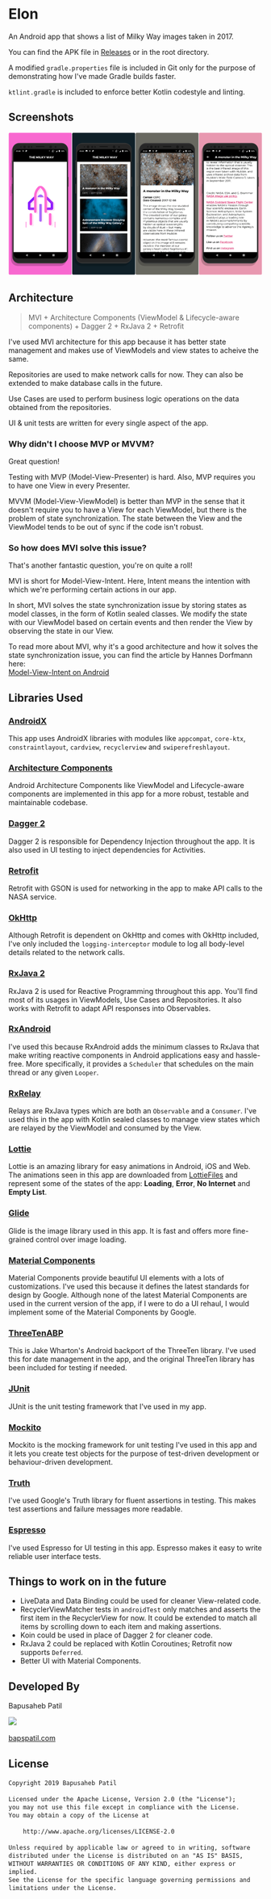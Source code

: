 
# Elon

An Android app that shows a list of Milky Way images taken in 2017.

You can find the APK file in [Releases](https://github.com/bapspatil/Elon/releases) or in the root directory.

A modified `gradle.properties` file is included in Git only for the purpose of demonstrating how I've made Gradle builds faster.

`ktlint.gradle` is included to enforce better Kotlin codestyle and linting.

## Screenshots

<img src="./art/screens_all.png">

## Architecture

> MVI + Architecture Components (ViewModel & Lifecycle-aware components) + Dagger 2 + RxJava 2 + Retrofit

I've used MVI architecture for this app because it has better state management and makes use of ViewModels and view states to acheive the same.

Repositories are used to make network calls for now. They can also be extended to make database calls in the future.

Use Cases are used to perform business logic operations on the data obtained from the repositories.

UI & unit tests are written for every single aspect of the app.

### Why didn't I choose MVP or MVVM?

Great question!

Testing with MVP (Model-View-Presenter) is hard. Also, MVP requires you to have one View in every Presenter.

MVVM (Model-View-ViewModel) is better than MVP in the sense that it doesn't require you to have a View for each ViewModel, but there is the problem of state synchronization. The state between the View and the ViewModel tends to be out of sync if the code isn't robust.

### So how does MVI solve this issue?

That's another fantastic question, you're on quite a roll! 

MVI is short for Model-View-Intent. Here, Intent means the intention with which we're performing certain actions in our app.

In short, MVI solves the state synchronization issue by storing states as model classes, in the form of Kotlin sealed classes. We modify the state with our ViewModel based on certain events and then render the View by observing the state in our View.

To read more about MVI, why it's a good architecture and how it solves the state synchronization issue, you can find the article by Hannes Dorfmann here: <br>
[Model-View-Intent on Android](http://hannesdorfmann.com/android/model-view-intent)

## Libraries Used

### [AndroidX](https://developer.android.com/jetpack/androidx/)

This app uses AndroidX libraries with modules like `appcompat`, `core-ktx`, `constraintlayout`, `cardview`, `recyclerview` and `swiperefreshlayout`.

### [Architecture Components](https://developer.android.com/topic/libraries/architecture)

Android Architecture Components like ViewModel and Lifecycle-aware components are implemented in this app for a more robust, testable and maintainable codebase.

### [Dagger 2](http://dagger.dev)

Dagger 2 is responsible for Dependency Injection throughout the app. It is also used in UI testing to inject dependencies for Activities.

### [Retrofit](https://github.com/square/retrofit)

Retrofit with GSON is used for networking in the app to make API calls to the NASA service.

### [OkHttp](https://square.github.io/okhttp/)

Although Retrofit is dependent on OkHttp and comes with OkHttp included, I've only included the `logging-interceptor` module to log all body-level details related to the network calls.

### [RxJava 2](https://github.com/ReactiveX/RxJava)

RxJava 2 is used for Reactive Programming throughout this app. You'll find most of its usages in ViewModels, Use Cases and Repositories. It also works with Retrofit to adapt API responses into Observables.

### [RxAndroid](https://github.com/ReactiveX/RxAndroid)

I've used this because RxAndroid adds the minimum classes to RxJava that make writing reactive components in Android applications easy and hassle-free. More specifically, it provides a `Scheduler` that schedules on the main thread or any given `Looper`.

### [RxRelay](https://github.com/JakeWharton/RxRelay)

Relays are RxJava types which are both an `Observable` and a `Consumer`. I've used this in the app with Kotlin sealed classes to manage view states which are relayed by the ViewModel and consumed by the View.

### [Lottie](https://github.com/airbnb/lottie-android/)

Lottie is an amazing library for easy animations in Android, iOS and Web. The animations seen in this app are downloaded from [LottieFiles](https://lottiefiles.com/) and represent some of the states of the app: **Loading**, **Error**, **No Internet** and **Empty List**.

### [Glide](https://github.com/bumptech/glide)

Glide is the image library used in this app. It is fast and offers more fine-grained control over image loading.

### [Material Components](https://material.io/develop/android/)

Material Components provide beautiful UI elements with a lots of customizations. I've used this because it defines the latest standards for design by Google. Although none of the latest Material Components are used in the current version of the app, if I were to do a UI rehaul, I would implement some of the Material Components by Google.

### [ThreeTenABP](https://github.com/JakeWharton/ThreeTenABP)

This is Jake Wharton's Android backport of the ThreeTen library. I've used this for date management in the app, and the original ThreeTen library has been included for testing if needed.

### [JUnit](https://junit.org/junit4/)

JUnit is the unit testing framework that I've used in my app.

### [Mockito](https://site.mockito.org/)

Mockito is the mocking framework for unit testing I've used in this app and it lets you create test objects for the purpose of test-driven development or behaviour-driven development.

### [Truth](https://github.com/google/truth)

I've used Google's Truth library for fluent assertions in testing. This makes test assertions and failure messages more readable.

### [Espresso](https://developer.android.com/training/testing/espresso)

I've used Espresso for UI testing in this app. Espresso makes it easy to write reliable user interface tests.

## Things to work on in the future

* LiveData and Data Binding could be used for cleaner View-related code.
* RecyclerViewMatcher tests in `androidTest` only matches and asserts the first item in the RecyclerView for now. It could be extended to match all items by scrolling down to each item and making assertions.
* Koin could be used in place of Dagger 2 for cleaner code.
* RxJava 2 could be replaced with Kotlin Coroutines; Retrofit now supports `Deferred`.
* Better UI with Material Components.

## Developed By

Bapusaheb Patil

<img src="https://github.com/bapspatil.png" width="20%">

[bapspatil.com](https://bapspatil.com)

## License

    Copyright 2019 Bapusaheb Patil

    Licensed under the Apache License, Version 2.0 (the "License");
    you may not use this file except in compliance with the License.
    You may obtain a copy of the License at

        http://www.apache.org/licenses/LICENSE-2.0

    Unless required by applicable law or agreed to in writing, software
    distributed under the License is distributed on an "AS IS" BASIS,
    WITHOUT WARRANTIES OR CONDITIONS OF ANY KIND, either express or implied.
    See the License for the specific language governing permissions and
    limitations under the License.
